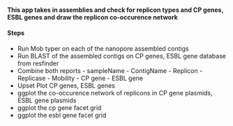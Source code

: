 #### This app takes in assemblies and check for replicon types and CP genes, ESBL genes and draw the replicon co-occurence network

#### Steps
  * Run Mob typer on each of the nanopore assembled contigs
  * Run BLAST of the assembled contigs on CP genes, ESBL gene database from resfinder
  * Combine both reports - sampleName - ContigName - Replicon - Replicase - Mobility - CP gene - ESBL gene 
  * Upset Plot CP genes, ESBL genes 
  * ggplot the co-occurence network of replicons in CP gene plasmids, ESBL gene plasmids
  * ggplot the cp gene facet grid
  * ggplot the esbl gene facet grid


